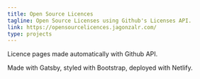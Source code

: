 ```yaml
---
title: Open Source Licences
tagline: Open Source Licenses using Github's Licenses API.
link: https://opensourcelicences.jagonzalr.com/
type: projects
---
```


Licence pages made automatically with Github API.

Made with Gatsby, styled with Bootstrap, deployed with Netlify.
